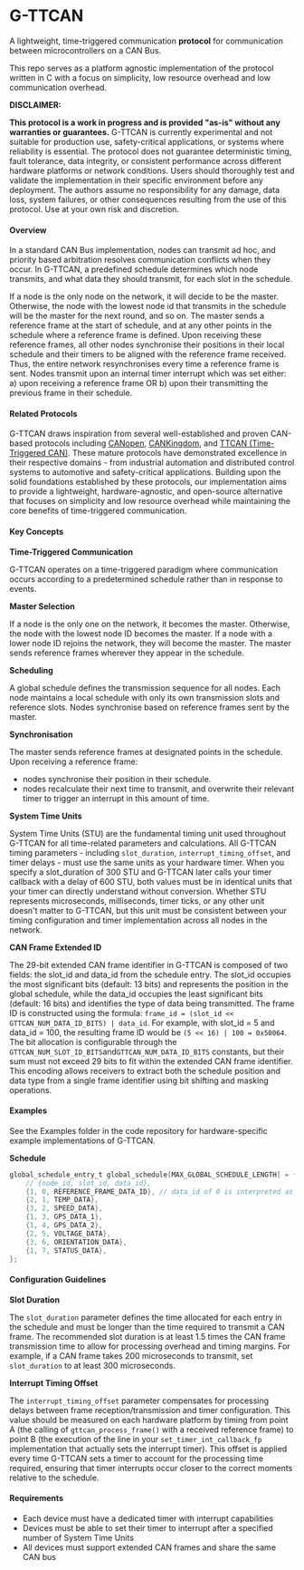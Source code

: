 # G-TTCAN

A lightweight, time-triggered communication **protocol** for communication between microcontrollers on a CAN Bus.

This repo serves as a platform agnostic implementation of the protocol written in C with a focus on simplicity, low resource overhead and low communication overhead.

**DISCLAIMER:**

**This protocol is a work in progress and is provided "as-is" without any warranties or guarantees.** G-TTCAN is currently experimental and not suitable for production use, safety-critical applications, or systems where reliability is essential. The protocol does not guarantee deterministic timing, fault tolerance, data integrity, or consistent performance across different hardware platforms or network conditions. Users should thoroughly test and validate the implementation in their specific environment before any deployment. The authors assume no responsibility for any damage, data loss, system failures, or other consequences resulting from the use of this protocol. Use at your own risk and discretion.

#### Overview

In a standard CAN Bus implementation, nodes can transmit ad hoc, and priority based arbitration resolves communication conflicts when they occur. In G-TTCAN, a predefined schedule determines which node transmits, and what data they should transmit, for each slot in the schedule.

If a node is the only node on the network, it will decide to be the master. Otherwise, the node with the lowest node id that transmits in the schedule will be the master for the next round, and so on. The master sends a reference frame at the start of schedule, and at any other points in the schedule where a reference frame is defined. Upon receiving these reference frames, all other nodes synchronise their positions in their local schedule and their timers to be aligned with the reference frame received. Thus, the entire network resynchronises every time a reference frame is sent. Nodes transmit upon an internal timer interrupt which was set either: a) upon receiving a reference frame OR b) upon their transmitting the previous frame in their schedule.

#### Related Protocols

G-TTCAN draws inspiration from several well-established and proven CAN-based protocols including [CANopen](https://www.can-cia.org/canopen/), [CANKingdom](https://www.can-cia.org/cankingdom/), and [TTCAN (Time-Triggered CAN)](https://www.bosch-semiconductors.com/ip-modules/can-ip-modules/ttcan-ip/). These mature protocols have demonstrated excellence in their respective domains - from industrial automation and distributed control systems to automotive and safety-critical applications. Building upon the solid foundations established by these protocols, our implementation aims to provide a lightweight, hardware-agnostic, and open-source alternative that focuses on simplicity and low resource overhead while maintaining the core benefits of time-triggered communication.

#### Key Concepts

**Time-Triggered Communication**

G-TTCAN operates on a time-triggered paradigm where communication occurs according to a predetermined schedule rather than in response to events.

**Master Selection**

If a node is the only one on the network, it becomes the master. Otherwise, the node with the lowest node ID becomes the master. If a node with a lower node ID rejoins the network, they will become the master. The master sends reference frames wherever they appear in the schedule.

**Scheduling**

A global schedule defines the transmission sequence for all nodes.
Each node maintains a local schedule with only its own transmission slots and reference slots.
Nodes synchronise based on reference frames sent by the master.

**Synchronisation**

The master sends reference frames at designated points in the schedule.
Upon receiving a reference frame:

- nodes synchronise their position in their schedule.
- nodes recalculate their next time to transmit, and overwrite their relevant timer to trigger an interrupt in this amount of time.

**System Time Units**

System Time Units (STU) are the fundamental timing unit used throughout G-TTCAN for all time-related parameters and calculations. All G-TTCAN timing parameters - including `slot_duration`, `interrupt_timing_offset`, and timer delays - must use the same units as your hardware timer. When you specify a slot_duration of 300 STU and G-TTCAN later calls your timer callback with a delay of 600 STU, both values must be in identical units that your timer can directly understand without conversion. Whether STU represents microseconds, milliseconds, timer ticks, or any other unit doesn't matter to G-TTCAN, but this unit must be consistent between your timing configuration and timer implementation across all nodes in the network.

**CAN Frame Extended ID**

The 29-bit extended CAN frame identifier in G-TTCAN is composed of two fields: the slot_id and data_id from the schedule entry. The slot_id occupies the most significant bits (default: 13 bits) and represents the position in the global schedule, while the data_id occupies the least significant bits (default: 16 bits) and identifies the type of data being transmitted. The frame ID is constructed using the formula: `frame_id = (slot_id << GTTCAN_NUM_DATA_ID_BITS) | data_id`. For example, with slot_id = 5 and data_id = 100, the resulting frame ID would be `(5 << 16) | 100 = 0x50064`. The bit allocation is configurable through the `GTTCAN_NUM_SLOT_ID_BITS`and`GTTCAN_NUM_DATA_ID_BITS` constants, but their sum must not exceed 29 bits to fit within the extended CAN frame identifier. This encoding allows receivers to extract both the schedule position and data type from a single frame identifier using bit shifting and masking operations.

#### Examples

See the Examples folder in the code repository for hardware-specific example implementations of G-TTCAN.

**Schedule**

```c
global_schedule_entry_t global_schedule[MAX_GLOBAL_SCHEDULE_LENGTH] = {
    // {node_id, slot_id, data_id},
    {1, 0, REFERENCE_FRAME_DATA_ID}, // data_id of 0 is interpreted as a reference frame, send at the start, and throughout the schedule as necessary
    {2, 1, TEMP_DATA},
    {3, 2, SPEED_DATA},
    {1, 3, GPS_DATA_1},
    {1, 4, GPS_DATA_2},
    {2, 5, VOLTAGE_DATA},
    {3, 6, ORIENTATION_DATA},
    {1, 7, STATUS_DATA},
};
```

#### Configuration Guidelines

****Slot Duration****

The `slot_duration` parameter defines the time allocated for each entry in the schedule and must be longer than the time required to transmit a CAN frame. The recommended slot duration is at least 1.5 times the CAN frame transmission time to allow for processing overhead and timing margins. For example, if a CAN frame takes 200 microseconds to transmit, set `slot_duration` to at least 300 microseconds.

**Interrupt Timing Offset**

The `interrupt_timing_offset` parameter compensates for processing delays between frame reception/transmission and timer configuration. This value should be measured on each hardware platform by timing from point A (the calling of `gttcan_process_frame()` with a received reference frame) to point B (the execution of the line in your `set_timer_int_callback_fp` implementation that actually sets the interrupt timer). This offset is applied every time G-TTCAN sets a timer to account for the processing time required, ensuring that timer interrupts occur closer to the correct moments relative to the schedule.

#### Requirements

- Each device must have a dedicated timer with interrupt capabilities
- Devices must be able to set their timer to interrupt after a specified number of System Time Units
- All devices must support extended CAN frames and share the same CAN bus
